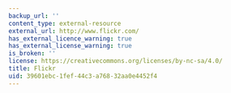 ```yaml
---
backup_url: ''
content_type: external-resource
external_url: http://www.flickr.com/
has_external_licence_warning: true
has_external_license_warning: true
is_broken: ''
license: https://creativecommons.org/licenses/by-nc-sa/4.0/
title: Flickr
uid: 39601ebc-1fef-44c3-a768-32aa0e4452f4
---
```

